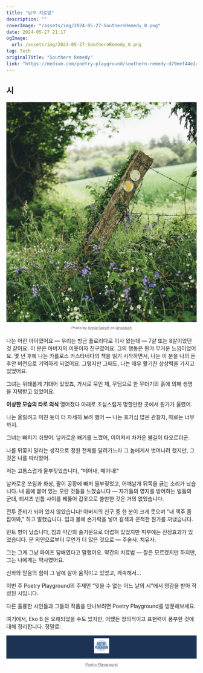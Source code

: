 ```yaml
---
title: "남부 치료법"
description: ""
coverImage: "/assets/img/2024-05-27-SouthernRemedy_0.png"
date: 2024-05-27 21:17
ogImage: 
  url: /assets/img/2024-05-27-SouthernRemedy_0.png
tag: Tech
originalTitle: "Southern Remedy"
link: "https://medium.com/poetry-playground/southern-remedy-d29eef44e2a7"
---
```



## 시

![이미지](/assets/img/2024-05-27-SouthernRemedy_0.png)

나는 어린 아이였어요 — 우리는 방금 플로리다로 이사 왔는데 — 7살 또는 8살이었던 것 같아요. 이 분은 아버지의 이웃이자 친구였어요. 그의 행동은 뭔가 무거운 느낌이었어요. 몇 년 후에 나는 카를로스 카스타네다의 책을 읽기 시작하면서, 나는 이 분을 나의 돈후안 버전으로 기억하게 되었어요. 그렇지만 그때도, 나는 매우 활기찬 상상력을 가지고 있었어요.

그녀는 위태롭게 기대어 있었죠,
가시로 묶인 채,
무덤으로 한 무더기의 흙에 의해 생명을 지탱받고 있었어요.

<div class="content-ad"></div>

**이상한 모습의 타로 의식**
열어졌다 아래로
조심스럽게 멍할만한 곳에서 뭔가가 울렸어.
  
나는 올릴려고 미친 듯이 
더 자세히 보려 했어 —
나는 호기심 많은 관찰자,
때로는 너무까지.
   
그녀는 빠지기 쉬웠어.
날카로운 쐐기를 느꼈어,
이어져서 차가운 불길이 타오르더군.
  
나를 뒤쫓지 말라는 생각으로 정원 전체를 달려가느라
그 놈에게서 벗어나려 했지만,
그것은 나를 따라왔어.

<div class="content-ad"></div>

저는 고통스럽게 울부짖었습니다,
"떼어내, 떼어내!"

날카로운 쏘임과 화상,
팔이 공황에 빠져 울부짖었고,
어깨날개 뒤쪽을 긁는 소리가 났습니다.
내 몸에 붙어 있는 모란 것들을 느꼈습니다 —
자기들의 영지를 방어하는 벌들의 군대,
티셔츠 빈틈 사이를 꿰뚫어
갑옷으로 쓸만한 것은 거의 없었습니다.

전투 준비가 되어 있지 않았습니다!
아버지의 친구 중 한 분이 크게 웃으며
"내 맥주 좀 잡아봐," 하고 말했습니다.
입과 볼에 손가락을 넣어
갈색과 끈적한 뭔가를 꺼냈습니다.

민트 향이 났습니다,
침과 약간의 술기운으로 더럽혀 있었지만
피부에는 진정효과가 있었습니다.
문 외인으로부터 무언가 더 많은 것으로 —
주술사. 치유사.

<div class="content-ad"></div>

그는 그게 그냥 파이프 담배였다고 말했어요.
약간의 치료법 — 잘은 모르겠지만
하지만, 그는 나에게는 약사였어요.

신화와 믿음의 힘이 그 날에 살아 움직이고 있었고, 계속해서…

이번 주 Poetry Playground의 주제인 “잊을 수 없는 어느 날의 시”에서 영감을 받아 작성된 시입니다.

다른 훌륭한 시인들과 그들의 작품을 만나보려면 Poetry Playground를 방문해보세요.

<div class="content-ad"></div>

여기에서,
Eko B
은 오해되었을 수도 있지만, 어쨌든 창의적이고 표현력이 풍부한 것에 대해 정리합니다. 정말로: 

![](/assets/img/2024-05-27-SouthernRemedy_1.png)